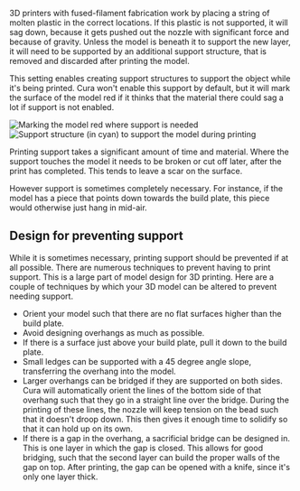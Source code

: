 3D printers with fused-filament fabrication work by placing a string of molten plastic in the correct locations. If this plastic is not supported, it will sag down, because it gets pushed out the nozzle with significant force and because of gravity. Unless the model is beneath it to support the new layer, it will need to be supported by an additional support structure, that is removed and discarded after printing the model.

This setting enables creating support structures to support the object while it's being printed. Cura won't enable this support by default, but it will mark the surface of the model red if it thinks that the material there could sag a lot if support is not enabled.

![Marking the model red where support is needed](support_enable_prepare_mode.png)
![Support structure (in cyan) to support the model during printing](support_enable.png)

Printing support takes a significant amount of time and material. Where the support touches the model it needs to be broken or cut off later, after the print has completed. This tends to leave a scar on the surface.

However support is sometimes completely necessary. For instance, if the model has a piece that points down towards the build plate, this piece would otherwise just hang in mid-air.

Design for preventing support
----

While it is sometimes necessary, printing support should be prevented if at all possible. There are numerous techniques to prevent having to print support. This is a large part of model design for 3D printing. Here are a couple of techniques by which your 3D model can be altered to prevent needing support.
* Orient your model such that there are no flat surfaces higher than the build plate.
* Avoid designing overhangs as much as possible.
* If there is a surface just above your build plate, pull it down to the build plate.
* Small ledges can be supported with a 45 degree angle slope, transferring the overhang into the model.
* Larger overhangs can be bridged if they are supported on both sides. Cura will automatically orient the lines of the bottom side of that overhang such that they go in a straight line over the bridge. During the printing of these lines, the nozzle will keep tension on the bead such that it doesn't droop down. This then gives it enough time to solidify so that it can hold up on its own.
* If there is a gap in the overhang, a sacrificial bridge can be designed in. This is one layer in which the gap is closed. This allows for good bridging, such that the second layer can build the proper walls of the gap on top. After printing, the gap can be opened with a knife, since it's only one layer thick.